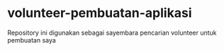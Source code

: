 # volunteer-pembuatan-aplikasi
Repository ini digunakan sebagai sayembara pencarian volunteer untuk pembuatan saya
